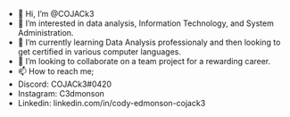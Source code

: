 - 👋 Hi, I’m @COJACk3
- 👀 I’m interested in data analysis, Information Technology, and System Administration.
- 🌱 I’m currently learning Data Analysis professionaly and then looking to get certified in various computer languages.
- 💞️ I’m looking to collaborate on a team project for a rewarding career.
- 📫 How to reach me;
-   Discord: COJACk3#0420
-   Instagram: C3dmonson
-   Linkedin: linkedin.com/in/cody-edmonson-cojack3

<!---
COJACk3/COJACk3 is a ✨ special ✨ repository because its `README.md` (this file) appears on your GitHub profile.
You can click the Preview link to take a look at your changes.
--->

